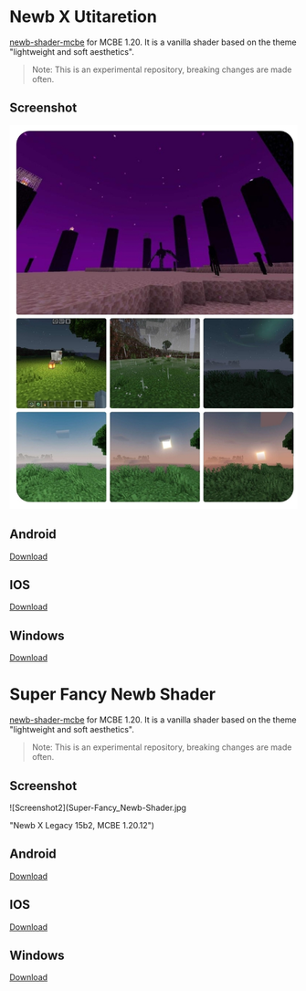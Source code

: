 # Newb X Utitaretion

[newb-shader-mcbe](https://github.com/devendrn/newb-shader-mcbe) for MCBE 1.20. It is a vanilla shader based on the theme "lightweight and soft aesthetics".

> Note:
This is an experimental repository, breaking changes are made often.

## Screenshot

![Screenshot1](screenshot.jpg "Newb X Legacy 15b2, MCBE 1.20.12")

## Android
[Download](https://github.com/MKGamer345/newb-x-utitaretion/actions/runs/7361548136/artifacts/1139972732)

## IOS
[Download](https://github.com/MKGamer345/newb-x-utitaretion/actions/runs/7361548136/artifacts/1139972733)

## Windows
[Download](https://github.com/MKGamer345/newb-x-utitaretion/actions/runs/7361548136/artifacts/1139972734)

# Super Fancy Newb Shader

[newb-shader-mcbe](https://github.com/devendrn/newb-shader-mcbe) for MCBE 1.20. It is a vanilla shader based on the theme "lightweight and soft aesthetics".

> Note:
This is an experimental repository, breaking changes are made often.

## Screenshot

![Screenshot2](Super-Fancy_Newb-Shader.jpg

 "Newb X Legacy 15b2, MCBE 1.20.12")

## Android
[Download](https://github.com/MKGamer345/newb-x-utitaretion/actions/runs/7361548136/artifacts/1139972732)

## IOS
[Download](https://github.com/MKGamer345/newb-x-utitaretion/actions/runs/7361548136/artifacts/1139972733)

## Windows
[Download](https://github.com/MKGamer345/newb-x-utitaretion/actions/runs/7361548136/artifacts/1139972734)

